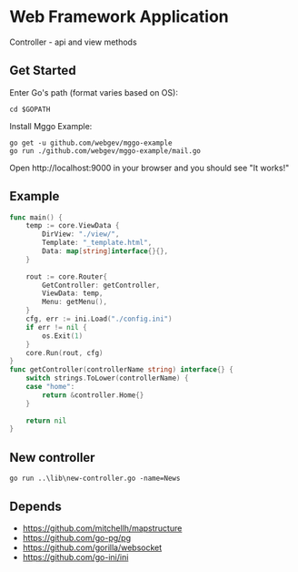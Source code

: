 # Web Framework Application

Controller - api and view methods

## Get Started

Enter Go's path (format varies based on OS):

	cd $GOPATH

Install Mggo Example:

	go get -u github.com/webgev/mggo-example
	go run ./github.com/webgev/mggo-example/mail.go

Open http://localhost:9000 in your browser and you should see "It works!"

## Example

```go
func main() {
    temp := core.ViewData {
        DirView: "./view/",
        Template: "_template.html",
        Data: map[string]interface{}{},
    }
   
    rout := core.Router{
        GetController: getController,
        ViewData: temp,
        Menu: getMenu(),
    }
    cfg, err := ini.Load("./config.ini")
    if err != nil {
        os.Exit(1)
    }
    core.Run(rout, cfg)
}
func getController(controllerName string) interface{} {
	switch strings.ToLower(controllerName) {
	case "home":
		return &controller.Home{}
	}
	
	return nil
}
```

## New controller 

```shell
go run ..\lib\new-controller.go -name=News
```

## Depends

- https://github.com/mitchellh/mapstructure
- https://github.com/go-pg/pg
- https://github.com/gorilla/websocket
- https://github.com/go-ini/ini
